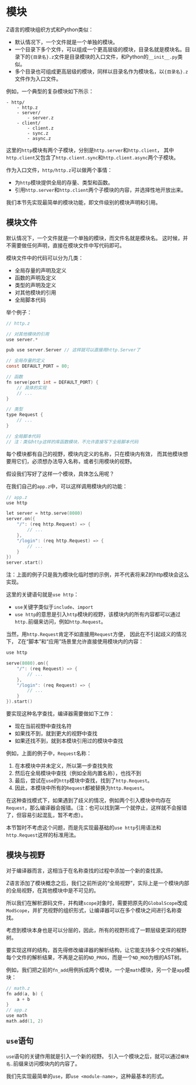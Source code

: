 # 模块

Z语言的模块组织方式和Python类似：

- 默认情况下，一个文件就是一个单独的模块。
- 一个目录下多个文件，可以组成一个更高层级的模块，目录名就是模块名。目录下的`{目录名}.z`文件是目录模块的入口文件，和Python的`__init__.py`类似。
- 多个目录也可组成更高层级的模块，同样以目录名作为模块名，以`{目录名}.z`文件作为入口文件。

例如，一个典型的复杂模块如下所示：

```
- http/
    - http.z
    - server/
        - server.z
    - client/
        - client.z
        - sync.z
        - async.z
```

这里的`http`模块有两个子模块，分别是`http.server`和`http.client`，
其中`http.client`又包含了`http.client.sync`和`http.client.async`两个子模块。

作为入口文件，`http/http.z`可以做两个事情：

- 为`http`模块提供全局的存量、类型和函数。
- 引用`http.server`和`http.client`两个子模块的内容，并选择性地开放出来。

我们本节先实现最简单的模块功能，即文件级别的模块声明和引用。

## 模块文件

默认情况下，一个文件就是一个单独的模块，而文件名就是模块名。
这时候，并不需要做任何声明，直接在模块文件中写代码即可。

模块文件中的代码可以分为几类：

- 全局存量的声明及定义
- 函数的声明及定义
- 类型的声明及定义
- 对其他模块的引用
- 全局脚本代码

举个例子：

```c
// http.z

// 对其他模块的引用
use server.*

pub use server.Server // 这样就可以直接用http.Server了

// 全局存量的定义
const DEFAULT_PORT = 80;

// 函数
fn serve(port int = DEFAULT_PORT) {
    // 具体的实现
    // ...
}

// 类型
type Request {
    // ...
}

// 全局脚本代码
// 注：类似http这样的库函数模块，不允许直接写下全局脚本代码
```

每个模块都有自己的视野，模块内定义的名称，只在模块内有效，
而其他模块想要用它们，必须想办法导入名称，或者引用模块的视野。

假设我们写好了这样一个模块，具体怎么用呢？

在我们自己的`app.z`中，可以这样调用模块内的功能：

```c
// app.z
use http

let server = http.serve(8080)
server.on({
    "/": (req http.Request) => {
        // ...
    },
    "/login": (req http.Request) => {
        // ...
    }
})
server.start()
```

注：上面的例子只是我为模块化临时想的示例，并不代表将来Z的http模块会这么实现。

这里的关键语句就是`use http`：

- `use`关键字类似于`include`、`import`
- `use http`的意思是引入`http`模块的视野，该模块内的所有内容都可以通过`http.`前缀来访问，例如`http.Request`。

当然，用`http.Request`肯定不如直接用`Request`方便，
因此在不引起歧义的情况下，
Z在“脚本”和“应用”场景里允许直接使用模块内的内容：

```c
use http

serve(8080).on({
    "/": (req Request) => {
        // ...
    },
    "/login": (req Request) => {
        // ...
    }
}).start()
```

要实现这种名字查找，编译器需要做如下工作：

- 现在当前视野中查找名符
- 如果找不到，就到更大的视野中查找
- 如果还找不到，就到本模块引用过的模块中查找

例如，上面的例子中，`Request`名称：

1. 在本模块中并未定义，所以第一步查找失败
1. 然后在全局模块中查找（例如全局内置名称），也找不到
1. 最后，尝试在`use`的`http`模块中查找，找到了`http.Request`。
1. 因此，本模块中所有的`Request`都被替换为`http.Request`。

在这种查找模式下，如果遇到了歧义的情况，例如两个引入模块中均存在`Request`，那么编译器会报错。（注：也可以找到第一个就停止，这样就不会报错了，但容易引起混乱，暂不考虑）。

本节暂时不考虑这个问题，而是先实现最基础的`use http`引用语法和`http.Request`这样的标准用法。

## 模块与视野

对于编译器而言，这相当于在名称查找的过程中添加一个新的查找源。

Z语言添加了模块概念之后，我们之前所说的“全局视野”，实际上是一个模块内部的全局视野，在其他模块中是不可见的。

所以我们在解析源码文件，并构建`scope`对象时，需要把原先的`GlobalScope`改成`ModScope`，并扩充视野的组织形式，让编译器可以在多个模块之间进行名称查找。

考虑到模块本身也是可以分层的，因此，所有的视野形成了一颗层级更深的视野树。

要实现这样的结构，首先得修改编译器的解析结构，让它能支持多个文件的解析。每个文件的解析结果，不再是之前的`ND_PROG`，而是一个`ND_MOD`为根的AST树。

例如，我们把之前的`fn_add`用例拆成两个模块，一个是`math`模块，另一个是`app`模块：

```c
// math.z
fn add(a, b) {
    a + b
}
// app.z
use math
math.add(1, 2)
```

## `use`语句

`use`语句的关键作用就是引入一个新的视野。
引入一个模块之后，就可以通过`模块名.`前缀来访问模块内的内容了。

我们先实现最简单的`use`，即`use <module-name>`，这种最基本的形式。